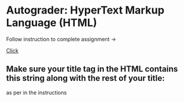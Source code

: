 # Autograder: HyperText Markup Language (HTML)

<p>Follow instruction to complete assignment -> </p><a href="https://www.dj4e.com/assn/dj4e_html.md"> Click </a>

## Make sure your title tag in the HTML contains this string along with the rest of your title:
as per in the instructions
